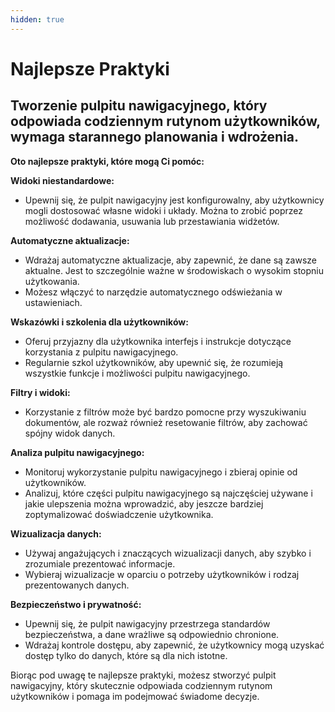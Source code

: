```yaml
---
hidden: true
---
```


# Najlepsze Praktyki

## Tworzenie pulpitu nawigacyjnego, który odpowiada codziennym rutynom użytkowników, wymaga starannego planowania i wdrożenia.

**Oto najlepsze praktyki, które mogą Ci pomóc:**

**Widoki niestandardowe:**

* Upewnij się, że pulpit nawigacyjny jest konfigurowalny, aby użytkownicy mogli dostosować własne widoki i układy. Można to zrobić poprzez możliwość dodawania, usuwania lub przestawiania widżetów.

**Automatyczne aktualizacje:**

* Wdrażaj automatyczne aktualizacje, aby zapewnić, że dane są zawsze aktualne. Jest to szczególnie ważne w środowiskach o wysokim stopniu użytkowania.
* Możesz włączyć to narzędzie automatycznego odświeżania w ustawieniach.

**Wskazówki i szkolenia dla użytkowników:**

* Oferuj przyjazny dla użytkownika interfejs i instrukcje dotyczące korzystania z pulpitu nawigacyjnego.
* Regularnie szkol użytkowników, aby upewnić się, że rozumieją wszystkie funkcje i możliwości pulpitu nawigacyjnego.

**Filtry i widoki:**

* Korzystanie z filtrów może być bardzo pomocne przy wyszukiwaniu dokumentów, ale rozważ również resetowanie filtrów, aby zachować spójny widok danych.

**Analiza pulpitu nawigacyjnego:**

* Monitoruj wykorzystanie pulpitu nawigacyjnego i zbieraj opinie od użytkowników.
* Analizuj, które części pulpitu nawigacyjnego są najczęściej używane i jakie ulepszenia można wprowadzić, aby jeszcze bardziej zoptymalizować doświadczenie użytkownika.

**Wizualizacja danych:**

* Używaj angażujących i znaczących wizualizacji danych, aby szybko i zrozumiale prezentować informacje.
* Wybieraj wizualizacje w oparciu o potrzeby użytkowników i rodzaj prezentowanych danych.

**Bezpieczeństwo i prywatność:**

* Upewnij się, że pulpit nawigacyjny przestrzega standardów bezpieczeństwa, a dane wrażliwe są odpowiednio chronione.
* Wdrażaj kontrole dostępu, aby zapewnić, że użytkownicy mogą uzyskać dostęp tylko do danych, które są dla nich istotne.

Biorąc pod uwagę te najlepsze praktyki, możesz stworzyć pulpit nawigacyjny, który skutecznie odpowiada codziennym rutynom użytkowników i pomaga im podejmować świadome decyzje.
